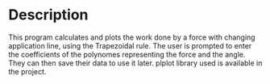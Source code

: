 # Description
This program calculates and plots the work done by a force with changing application line, using the Trapezoidal rule.
The user is prompted to enter the coefficients of the polynomes representing the force and the angle. They can then save their data to use it later.
plplot library used is available in the project.
